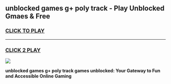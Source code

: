 
## unblocked games g+ poly track - Play Unblocked Gmaes & Free
<h3>
<a href="https://news.freeplayer.one?title=unblocked_games_g+_poly_track&ref=23F">CLICK TO PLAY</a></h3>
<hr>

<h3>
<a href="https://news.freeplayer.one?title=unblocked_games_g+_poly_track&ref=23F">CLICK 2 PLAY</a>
  
</h3>

<a href="https://news.freeplayer.one?title=unblocked_games_g+_poly_track&ref=23F/"><img src="https://clearcache.store/games.png"></a>


**unblocked games g+ poly track games unblocked: Your Gateway to Fun and Accessible Online Gaming**
